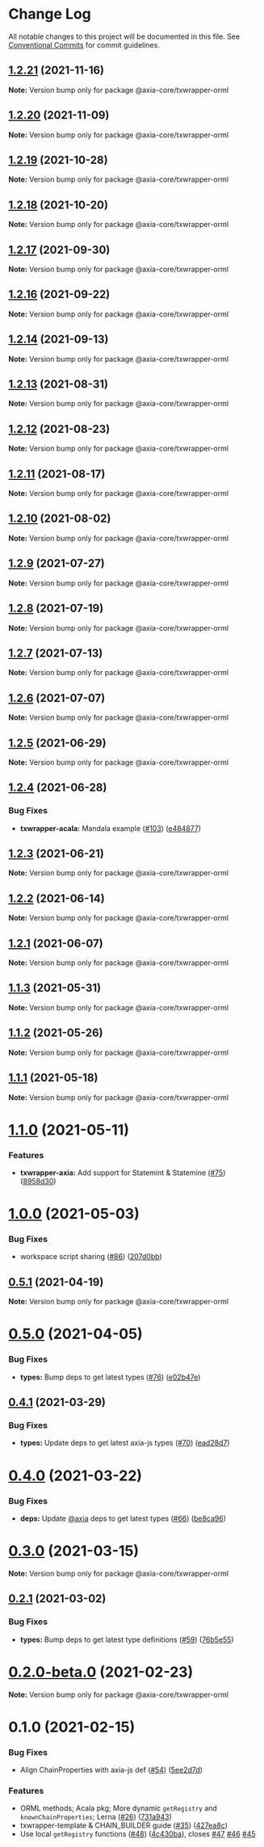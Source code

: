 # Change Log

All notable changes to this project will be documented in this file.
See [Conventional Commits](https://conventionalcommits.org) for commit guidelines.

## [1.2.21](https://github.com/axia-core/txwrapper-core/compare/v1.2.20...v1.2.21) (2021-11-16)

**Note:** Version bump only for package @axia-core/txwrapper-orml





## [1.2.20](https://github.com/axia-core/txwrapper-core/compare/v1.2.19...v1.2.20) (2021-11-09)

**Note:** Version bump only for package @axia-core/txwrapper-orml





## [1.2.19](https://github.com/axia-core/txwrapper-core/compare/v1.2.18...v1.2.19) (2021-10-28)

**Note:** Version bump only for package @axia-core/txwrapper-orml





## [1.2.18](https://github.com/axia-core/txwrapper-core/compare/v1.2.17...v1.2.18) (2021-10-20)

**Note:** Version bump only for package @axia-core/txwrapper-orml





## [1.2.17](https://github.com/axia-core/txwrapper-core/compare/v1.2.16...v1.2.17) (2021-09-30)

**Note:** Version bump only for package @axia-core/txwrapper-orml





## [1.2.16](https://github.com/axia-core/txwrapper-core/compare/v1.2.15...v1.2.16) (2021-09-22)

**Note:** Version bump only for package @axia-core/txwrapper-orml





## [1.2.14](https://github.com/axia-core/txwrapper-core/compare/v1.2.13...v1.2.14) (2021-09-13)

**Note:** Version bump only for package @axia-core/txwrapper-orml





## [1.2.13](https://github.com/axia-core/txwrapper-core/compare/v1.2.12...v1.2.13) (2021-08-31)

**Note:** Version bump only for package @axia-core/txwrapper-orml





## [1.2.12](https://github.com/axia-core/txwrapper-core/compare/v1.2.11...v1.2.12) (2021-08-23)

**Note:** Version bump only for package @axia-core/txwrapper-orml





## [1.2.11](https://github.com/axia-core/txwrapper-core/compare/v1.2.10...v1.2.11) (2021-08-17)

**Note:** Version bump only for package @axia-core/txwrapper-orml





## [1.2.10](https://github.com/axia-core/txwrapper-core/compare/v1.2.9...v1.2.10) (2021-08-02)

**Note:** Version bump only for package @axia-core/txwrapper-orml





## [1.2.9](https://github.com/axia-core/txwrapper-core/compare/v1.2.8...v1.2.9) (2021-07-27)

**Note:** Version bump only for package @axia-core/txwrapper-orml





## [1.2.8](https://github.com/axia-core/txwrapper-core/compare/v1.2.7...v1.2.8) (2021-07-19)

**Note:** Version bump only for package @axia-core/txwrapper-orml





## [1.2.7](https://github.com/axia-core/txwrapper-core/compare/v1.2.6...v1.2.7) (2021-07-13)

**Note:** Version bump only for package @axia-core/txwrapper-orml





## [1.2.6](https://github.com/axia-core/txwrapper-core/compare/v1.2.5...v1.2.6) (2021-07-07)

**Note:** Version bump only for package @axia-core/txwrapper-orml





## [1.2.5](https://github.com/axia-core/txwrapper-core/compare/v1.2.4...v1.2.5) (2021-06-29)

**Note:** Version bump only for package @axia-core/txwrapper-orml





## [1.2.4](https://github.com/axia-core/txwrapper-core/compare/v1.2.3...v1.2.4) (2021-06-28)


### Bug Fixes

* **txwrapper-acala:** Mandala example ([#103](https://github.com/axia-core/txwrapper-core/issues/103)) ([e484877](https://github.com/axia-core/txwrapper-core/commit/e4848773ef70d38e341e5314e831da2b51ef11f6))





## [1.2.3](https://github.com/axia-core/txwrapper-core/compare/v1.2.2...v1.2.3) (2021-06-21)

**Note:** Version bump only for package @axia-core/txwrapper-orml





## [1.2.2](https://github.com/axia-core/txwrapper-core/compare/v1.2.1...v1.2.2) (2021-06-14)

**Note:** Version bump only for package @axia-core/txwrapper-orml





## [1.2.1](https://github.com/axia-core/txwrapper-core/compare/v1.2.0...v1.2.1) (2021-06-07)

**Note:** Version bump only for package @axia-core/txwrapper-orml





## [1.1.3](https://github.com/axia-core/txwrapper-core/compare/v1.1.2...v1.1.3) (2021-05-31)

**Note:** Version bump only for package @axia-core/txwrapper-orml





## [1.1.2](https://github.com/axia-core/txwrapper-core/compare/v1.1.0...v1.1.2) (2021-05-26)

**Note:** Version bump only for package @axia-core/txwrapper-orml





## [1.1.1](https://github.com/axia-core/txwrapper-core/compare/v1.1.0...v1.1.1) (2021-05-18)

**Note:** Version bump only for package @axia-core/txwrapper-orml





# [1.1.0](https://github.com/axia-core/txwrapper-core/compare/v1.0.0...v1.1.0) (2021-05-11)


### Features

* **txwrapper-axia:** Add support for Statemint & Statemine ([#75](https://github.com/axia-core/txwrapper-core/issues/75)) ([8958d30](https://github.com/axia-core/txwrapper-core/commit/8958d30891f8bbc340f72faa50dd28790a49997d))





# [1.0.0](https://github.com/axia-core/txwrapper-core/compare/v0.5.1...v1.0.0) (2021-05-03)


### Bug Fixes

* workspace script sharing ([#86](https://github.com/axia-core/txwrapper-core/issues/86)) ([207d0bb](https://github.com/axia-core/txwrapper-core/commit/207d0bbd50e7bf2be4217072eae8c2b7eead0810))





## [0.5.1](https://github.com/axia-core/txwrapper-core/compare/v0.5.0...v0.5.1) (2021-04-19)

**Note:** Version bump only for package @axia-core/txwrapper-orml





# [0.5.0](https://github.com/axia-core/txwrapper-core/compare/v0.4.1...v0.5.0) (2021-04-05)


### Bug Fixes

* **types:** Bump deps to get latest types ([#76](https://github.com/axia-core/txwrapper-core/issues/76)) ([e02b47e](https://github.com/axia-core/txwrapper-core/commit/e02b47ec2e86d9a2a72125971bc468f6f4781e6e))





## [0.4.1](https://github.com/axia-core/txwrapper-core/compare/v0.4.0...v0.4.1) (2021-03-29)


### Bug Fixes

* **types:** Update deps to get latest axia-js types ([#70](https://github.com/axia-core/txwrapper-core/issues/70)) ([ead28d7](https://github.com/axia-core/txwrapper-core/commit/ead28d797ec241d98e318861fc1f302e3022b0be))





# [0.4.0](https://github.com/axia-core/txwrapper-core/compare/v0.3.0...v0.4.0) (2021-03-22)


### Bug Fixes

* **deps:** Update [@axia](https://github.com/axia) deps to get latest types ([#66](https://github.com/axia-core/txwrapper-core/issues/66)) ([be8ca96](https://github.com/axia-core/txwrapper-core/commit/be8ca96910c98717edc9e2b0abd3d1816faa9eca))





# [0.3.0](https://github.com/axia-core/txwrapper-core/compare/v0.2.1...v0.3.0) (2021-03-15)

**Note:** Version bump only for package @axia-core/txwrapper-orml





## [0.2.1](https://github.com/axia-core/txwrapper-core/compare/v0.2.0-beta.0...v0.2.1) (2021-03-02)


### Bug Fixes

* **types:** Bump deps to get latest type definitions ([#59](https://github.com/axia-core/txwrapper-core/issues/59)) ([76b5e55](https://github.com/axia-core/txwrapper-core/commit/76b5e551ae0fcdcc6f932473129879f7fe87a939))





# [0.2.0-beta.0](https://github.com/axia-core/txwrapper-core/compare/v0.1.1-beta.0...v0.2.0-beta.0) (2021-02-23)

**Note:** Version bump only for package @axia-core/txwrapper-orml





# 0.1.0 (2021-02-15)


### Bug Fixes

* Align ChainProperties with axia-js def ([#54](https://github.com/axia-core/txwrapper-core/issues/54)) ([5ee2d7d](https://github.com/axia-core/txwrapper-core/commit/5ee2d7d6ae838c2482f8e78cbba5012c78230c83))


### Features

* ORML methods; Acala pkg; More dynamic `getRegistry` and `knownChainProperties`; Lerna ([#26](https://github.com/axia-core/txwrapper-core/issues/26)) ([731a943](https://github.com/axia-core/txwrapper-core/commit/731a9439a93cd035a312f17737ae1a29aaea669d))
* txwrapper-template & CHAIN_BUILDER guide ([#35](https://github.com/axia-core/txwrapper-core/issues/35)) ([427ea8c](https://github.com/axia-core/txwrapper-core/commit/427ea8cd645c139617bf0c647adc90ac293f35fe))
* Use local `getRegistry` functions ([#48](https://github.com/axia-core/txwrapper-core/issues/48)) ([4c430ba](https://github.com/axia-core/txwrapper-core/commit/4c430bab23c0fe6f9033f0a9d5b04a4f6ad449e8)), closes [#47](https://github.com/axia-core/txwrapper-core/issues/47) [#46](https://github.com/axia-core/txwrapper-core/issues/46) [#45](https://github.com/axia-core/txwrapper-core/issues/45)
